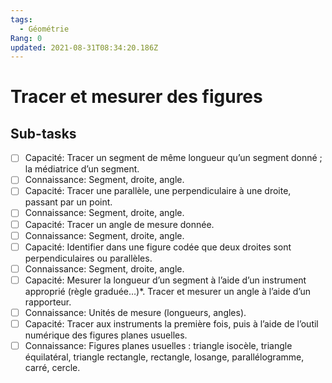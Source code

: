 ```yaml
---
tags:
  - Géométrie
Rang: 0
updated: 2021-08-31T08:34:20.186Z
---
```


# Tracer et mesurer des figures

## Sub-tasks

- [ ] Capacité: Tracer un segment de même longueur qu’un segment donné ; la médiatrice d’un segment.
- [ ] Connaissance: Segment, droite, angle.
- [ ] Capacité: Tracer  une parallèle, une perpendiculaire à une droite, passant par un point.
- [ ] Connaissance: Segment, droite, angle.
- [ ] Capacité: Tracer  un angle de mesure donnée.
- [ ] Connaissance: Segment, droite, angle.
- [ ] Capacité: Identifier  dans  une  figure  codée  que  deux  droites sont perpendiculaires ou parallèles.
- [ ] Connaissance: Segment, droite, angle.
- [ ] Capacité: Mesurer la longueur d’un segment à l’aide d’un instrument approprié (règle graduée…)*. Tracer et mesurer un angle à l’aide d’un rapporteur.
- [ ] Connaissance: Unités de mesure (longueurs, angles).
- [ ] Capacité: Tracer aux instruments la première fois, puis à l’aide de l’outil numérique des figures planes usuelles.
- [ ] Connaissance: Figures planes usuelles : triangle isocèle, triangle équilatéral, triangle rectangle, rectangle, losange, parallélogramme, carré, cercle.
